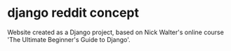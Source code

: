 # django reddit concept
Website created as a Django project, based on Nick Walter's online course 'The Ultimate Beginner's Guide to Django'.
